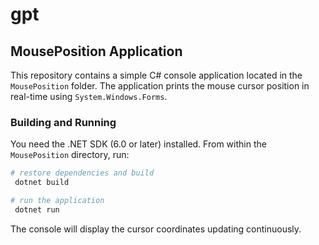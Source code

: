 # gpt

## MousePosition Application

This repository contains a simple C# console application located in the `MousePosition` folder.
The application prints the mouse cursor position in real-time using `System.Windows.Forms`.

### Building and Running

You need the .NET SDK (6.0 or later) installed. From within the `MousePosition` directory, run:

```bash
# restore dependencies and build
 dotnet build

# run the application
 dotnet run
```

The console will display the cursor coordinates updating continuously.
